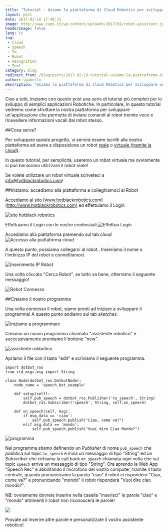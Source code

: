 ```yaml
---
title: "Tutorial - Usiamo la piattaforma di Cloud Robotics per sviluppare un semplice assistente personale Robotico"
layout: post
date: 2017-02-10 17:48:31
image: http://www.cups.it/wp-content/uploads/2017/01/robot-assistant.jpg
headerImage: false
lang: it
tag:
 - Cloud
 - Speech
 - To
 - Robot
 - Recognition
 - Text
category: blog
redirect_from: /blog/posts/2017-02-10-tutorial-usiamo-la-piattaforma-di-cloud-robotics-per-sviluppare-un-semplice-assistente-personale-robotico
author: sgabello
description: "Usiamo la piattaforma di Cloud Robotics per sviluppare un semplice assistente personale Robotico"
---
```


Ciao a tutti, iniziamo con questo post una serie di tutorial più completi per lo sviluppo di semplici applicazioni Robotiche. In particolare, in questo tutorial vedremo come sfruttare la nostra piattaforma per sviluppare un'applicazione che permetta di inviare comandi al robot tremite voce e ricevedere informazioni vocali dal robot stesso.

##Cosa serve?

Per sviluppare questo progetto, vi servirà essere iscritti alla nostra piattaforma ed avere a disposizione un robot [reale](http://www.hotblackrobotics.com/blog/posts/2017-02-08-dotbot-tutorial-hardware) o [virtuale (tramite la cloud)](http://www.hotblackrobotics.com/blog/posts/2017-02-03-avete-problemi-hardware-ce-il-robot-in-cloud-accessibile-da-remoto-tramite-il-vostro-pc-o).

In questo tutorial, per semplicità, useremo un robot virtuale ma ovviamente si può benissimo utilizzare il robot reale!

Se volete utilizzare un robot virtuale scriveteci a info@hotblackrobotics.com!

##Iniziamo: accediamo alla piattaforma e colleghiamoci al Robot

Accediamo al sito [www.hotblackrobotics.com](http://www.hotblackrobotics.com) ed effettuiamo il Login

![sito hotblack robotics](http://res.cloudinary.com/www-hotblackrobotics-com/image/upload/v1486657695/Schermata_2017-02-09_alle_17.24.27_o2js8p.png)


Effettuiamo il Login con le nostre credenziali
![Effettuo Login](http://res.cloudinary.com/www-hotblackrobotics-com/image/upload/v1486657695/Schermata_2017-02-09_alle_17.24.36_ur1zvl.png)

Accediamo alla piattaforma premendo sul tab *cloud*
![Accesso alla piattaforma cloud](http://res.cloudinary.com/www-hotblackrobotics-com/image/upload/v1486657695/Schermata_2017-02-09_alle_17.24.49_crt92p.png)

A questo punto, possiamo collegarci al robot.. Insieriamo il nome o l'indirizzo IP del robot e connettiamoci.

![Inserimento IP Robot](http://res.cloudinary.com/www-hotblackrobotics-com/image/upload/v1486662736/Schermata_2017-02-09_alle_18.05.03_gorkzs.png)

Una volta cliccato "Cerca Robot", se tutto va bene, otterremo il seguente messaggio!

![Robot Connesso](http://res.cloudinary.com/www-hotblackrobotics-com/image/upload/v1486662843/Schermata_2017-02-09_alle_18.05.08_dwgqnj.png)

##Creiamo il nostro programma

Una volta connesso il robot, siamo pronti ad iniziare a sviluppare il programma! A questo punto andiamo sul tab *sketches*.

![iniziamo a programmare](http://res.cloudinary.com/www-hotblackrobotics-com/image/upload/v1486746986/Schermata_2017-02-10_alle_18.15.58_chnyyy.png)

Creiamo un nuovo programma chiamato "assistente robotico" e successivamente premiamo il bottone "new".

![assistente robbotico](http://res.cloudinary.com/www-hotblackrobotics-com/image/upload/v1486747155/Schermata_2017-02-10_alle_18.18.40_elmjy5.png)

Apriamo il file con il tasto "edit" e scriviamo il seguente programma.

```
import dotbot_ros
from std_msgs.msg import String

class Node(dotbot_ros.DotbotNode):
    node_name = 'speech_bot_example'

    def setup(self):
        self.pub_speech = dotbot_ros.Publisher('to_speech', String)
        dotbot_ros.Subscriber('speech', String, self.on_speech)

    def on_speech(self, msg):
        if msg.data == 'ciao':
            self.pub_speech.publish("Ciao, come va?")
        elif msg.data == 'mondo':
            self.pub_speech.publish("Vuoi dire Ciao Mondo?")
```

![programma](http://res.cloudinary.com/www-hotblackrobotics-com/image/upload/v1486747850/Schermata_2017-02-10_alle_18.28.56_jh1gsi.png)

Nel programma stiamo definendo un *Publisher* di nome ```pub_speech``` che pubblica sul topic ```to_speech``` e invia un messaggio di tipo "String" ed un *Subscriber* che richiama la call back ```on_speech``` chiamata ogni volta che sul topic ```speech``` arriva un messaggio di tipo "String". Ora aprendo la Web App "Speech Rec" e abbilitando il microfono del vostro computer, tramite il tasto centrale, quando pronuncicamo la parola "ciao" il robot ci risponderà "Ciao, come va?" e pronunciando "mondo" il robot risponderà "Vuoi dire ciao mondo?".

NB: ovviamente dovrete inserire nella casella "inserisci" le parole "ciao" e "mondo" altrimenti il robot non riconoscerà le parole!

![](http://res.cloudinary.com/www-hotblackrobotics-com/image/upload/v1486748553/Schermata_2017-02-10_alle_18.41.50_ury16w.png)

Provate ad inserire altre parole e personalizzate il vostro assistente robotico!
